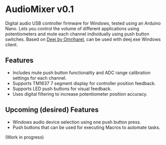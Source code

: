 # AudioMixer v0.1
Digital audio USB controller firmware for Windows, tested using an Arduino Nano. Lets you control the volume of different applications using potentiometers and mute each channel individually using push button switches.
Based on [Deej by Omriharel], can be used with deej.exe Windows client.

## Features
* Includes mute push button functionality and ADC range calibration settings for each channel.
* Supports TM1637 7 segment display for controller position feedback.
* Supports LED push buttons for visual feedback.
* Uses digital filtering to increase potentiometer position accuracy.

## Upcoming (desired) Features
* Windows audio device selection using one push button press.
* Push buttons that can be used for executing Macros to automate tasks.

(Work in progress)

[//]: #

[Deej by Omriharel]: <https://github.com/omriharel/deej>